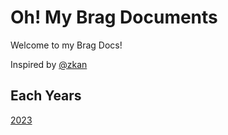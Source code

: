# Oh! My Brag Documents
Welcome to my Brag Docs!

Inspired by [@zkan](https://github.com/zkan)

## Each Years
[2023](https://github.com/pynsuphasueb/oh-my-brag/blob/main/2023.md)
